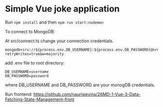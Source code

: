 # Simple Vue joke application

Run `npm install` and then `npm run start:nodemon`

To connect to MongoDB:

At src/connect.ts change your connection credentials.

```
mongodb+srv://${process.env.DB_USERNAME}:${process.env.DB_PASSWORD}@nrnk.zq3cas7.mongodb.net/recipes?retryWrites=true&w=majority
```

add .env file to root directory:

```
DB_USERNAME=username
DB_PASSWORD=password
```

where DB_USERNAME and DB_PASSWORD are your monogDB credentials.

Run frontend: https://github.com/naurisievins/26MD-1-Vue-3-Data-Fetching-State-Management-front
